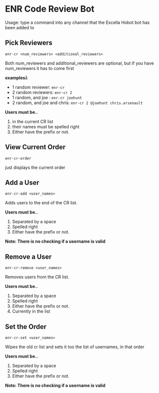 # ENR Code Review Bot

Usage: type a command into any channel that the Excella Hobot bot has been added to

## Pick Reviewers ##

`enr-cr <num_reviewers> <additional_reviewers>`

Both num_reviewers and additional_reviewers are optional, but if you have num_reviewers it has to come first

**examples**å
* 1 random reviewer: `enr-cr`
* 2 random reviewers: `enr-cr 2`
* 1 random, and joe : `enr-cr joehunt`
* 2 random, and joe and chris: `enr-cr 2 @joehunt chris.arsenault`


**Users must be..**
1. in the current CR list
2. their names must be spelled right
3. Either have the prefix or not.

## View Current Order ##

`enr-cr-order`

just displays the current order

## Add a User ##

`enr-cr-add <user_names>`

Adds users to the end of the CR list.

**Users must be..**
1. Separated by a space
2. Spelled right
3. Either have the prefix or not.

**Note: There is no checking if a username is valid**

## Remove a User ##

`enr-cr-remove <user_names>`

Removes users from the CR list.

**Users must be..**
1. Separated by a space
2. Spelled right
3. Either have the prefix or not.
4. Currently in the list

## Set the Order ##

`enr-cr-set <user_names>`

Wipes the old cr list and sets it too the list of usernames, in that order

**Users must be..**
1. Separated by a space
2. Spelled right
3. Either have the prefix or not.

**Note: There is no checking if a username is valid**

